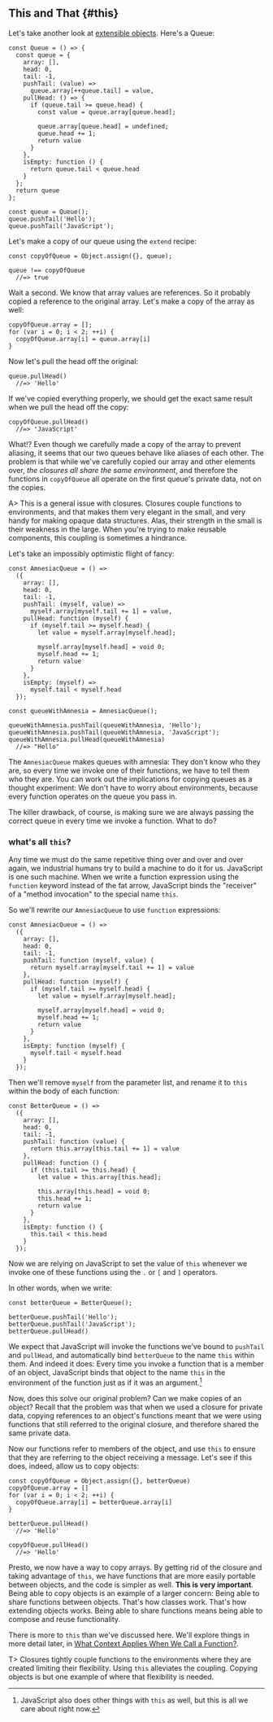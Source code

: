 ## This and That {#this}

Let's take another look at [extensible objects](#extensible). Here's a Queue:

    const Queue = () => {
      const queue = {
        array: [], 
        head: 0, 
        tail: -1,
        pushTail: (value) =>
          queue.array[++queue.tail] = value,
        pullHead: () => {
          if (queue.tail >= queue.head) {
            const value = queue.array[queue.head];
            
            queue.array[queue.head] = undefined;
            queue.head += 1;
            return value
          }
        },
        isEmpty: function () {
          return queue.tail < queue.head
        }
      };
      return queue
    };

    const queue = Queue();
    queue.pushTail('Hello');
    queue.pushTail('JavaScript');

Let's make a copy of our queue using the `extend` recipe:

    const copyOfQueue = Object.assign({}, queue);
    
    queue !== copyOfQueue
      //=> true
    
Wait a second. We know that array values are references. So it probably copied a reference to the original array. Let's make a copy of the array as well:

    copyOfQueue.array = [];
    for (var i = 0; i < 2; ++i) {
      copyOfQueue.array[i] = queue.array[i]
    }

Now let's pull the head off the original:

    queue.pullHead()
      //=> 'Hello'
      
If we've copied everything properly, we should get the exact same result when we pull the head off the copy:
      
    copyOfQueue.pullHead()
      //=> 'JavaScript'
      
What!? Even though we carefully made a copy of the array to prevent aliasing, it seems that our two queues behave like aliases of each other. The problem is that while we've carefully copied our array and other elements over, *the closures all share the same environment*, and therefore the functions in `copyOfQueue` all operate on the first queue's private data, not on the copies.

A> This is a general issue with closures. Closures couple functions to environments, and that makes them very elegant in the small, and very handy for making opaque data structures. Alas, their strength in the small is their weakness in the large. When you're trying to make reusable components, this coupling is sometimes a hindrance.

Let's take an impossibly optimistic flight of fancy:

    const AmnesiacQueue = () =>
      ({
        array: [], 
        head: 0, 
        tail: -1,
        pushTail: (myself, value) =>
          myself.array[myself.tail += 1] = value,
        pullHead: function (myself) {
          if (myself.tail >= myself.head) {
            let value = myself.array[myself.head];
            
            myself.array[myself.head] = void 0;
            myself.head += 1;
            return value
          }
        },
        isEmpty: (myself) =>
          myself.tail < myself.head
      });

    const queueWithAmnesia = AmnesiacQueue();
    
    queueWithAmnesia.pushTail(queueWithAmnesia, 'Hello');
    queueWithAmnesia.pushTail(queueWithAmnesia, 'JavaScript');
    queueWithAmnesia.pullHead(queueWithAmnesia)
      //=> "Hello"
  

The `AmnesiacQueue` makes queues with amnesia: They don't know who they are, so every time we invoke one of their functions, we have to tell them who they are. You can work out the implications for copying queues as a thought experiment: We don't have to worry about environments, because every function operates on the queue you pass in.

The killer drawback, of course, is making sure we are always passing the correct queue in every time we invoke a function. What to do?

### what's all `this`?

Any time we must do the same repetitive thing over and over and over again, we industrial humans try to build a machine to do it for us. JavaScript is one such machine. When we write a function expression using the `function` keyword instead of the fat arrow, JavaScript binds the "receiver" of a "method invocation" to the special name `this`.

So we'll rewrite our `AmnesiacQueue` to use `function` expressions:

    const AmnesiacQueue = () =>
      ({
        array: [], 
        head: 0, 
        tail: -1,
        pushTail: function (myself, value) {
          return myself.array[myself.tail += 1] = value
        },
        pullHead: function (myself) {
          if (myself.tail >= myself.head) {
            let value = myself.array[myself.head];
            
            myself.array[myself.head] = void 0;
            myself.head += 1;
            return value
          }
        },
        isEmpty: function (myself) {
          myself.tail < myself.head
        }
      });
      
Then we'll remove `myself` from the parameter list, and rename it to `this` within the body of each function:

    const BetterQueue = () =>
      ({
        array: [], 
        head: 0, 
        tail: -1,
        pushTail: function (value) {
          return this.array[this.tail += 1] = value
        },
        pullHead: function () {
          if (this.tail >= this.head) {
            let value = this.array[this.head];
            
            this.array[this.head] = void 0;
            this.head += 1;
            return value
          }
        },
        isEmpty: function () {
          this.tail < this.head
        }
      });
      
Now we are relying on JavaScript to set the value of `this` whenever we invoke one of these functions using the `.` or `[` and `]` operators.

In other words, when we write:

    const betterQueue = BetterQueue();
    
    betterQueue.pushTail('Hello');
    betterQueue.pushTail('JavaScript');
    betterQueue.pullHead()
    
We expect that JavaScript will invoke the functions we've bound to `pushTail` and `pullHead`, and automatically bind `betterQueue` to the name `this` within them. And indeed it does: Every time you invoke a function that is a member of an object, JavaScript binds that object to the name `this` in the environment of the function just as if it was an argument.[^this]

Now, does this solve our original problem? Can we make copies of an object? Recall that the problem was that when we used a closure for private data, copying references to an object's functions meant that we were using functions that still referred to the original closure, and therefore shared the same private data.

Now our functions refer to members of the object, and use `this` to ensure  that they are referring to the object receiving a message. Let's see if this does, indeed, allow us to copy objects:

    const copyOfQueue = Object.assign({}, betterQueue)
    copyOfQueue.array = []
    for (var i = 0; i < 2; ++i) {
      copyOfQueue.array[i] = betterQueue.array[i]
    }
      
    betterQueue.pullHead()
      //=> 'Hello'

    copyOfQueue.pullHead()
      //=> 'Hello'

Presto, we now have a way to copy arrays. By getting rid of the closure and taking advantage of `this`, we have functions that are more easily portable between objects, and the code is simpler as well. **This is very important**. Being able to copy objects is an example of a larger concern: Being able to share functions between objects. That's how classes work. That's how extending objects works. Being able to share functions means being able to compose and reuse functionality.

There is more to `this` than we've discussed here. We'll explore things in more detail later, in [What Context Applies When We Call a Function?](#context).

T> Closures tightly couple functions to the environments where they are created limiting their flexibility. Using `this` alleviates the coupling. Copying objects is but one example of where that flexibility is needed.

[^this]: JavaScript also does other things with `this` as well, but this is all we care about right now.